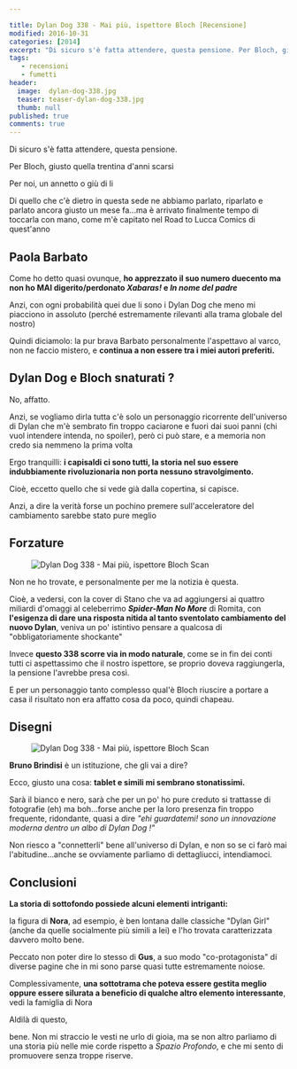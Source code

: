 ```yaml
---

title: Dylan Dog 338 - Mai più, ispettore Bloch [Recensione]
modified: 2016-10-31
categories: [2014]
excerpt: "Di sicuro s'è fatta attendere, questa pensione. Per Bloch, giusto quella trentina d'anni scarsi. Per noi, un annetto o giù di li...."
tags: 
   - recensioni
   - fumetti
header:  
  image:  dylan-dog-338.jpg
  teaser: teaser-dylan-dog-338.jpg
  thumb: null
published: true
comments: true
---
```


Di sicuro s'è fatta attendere, questa pensione.

Per Bloch, giusto quella trentina d'anni scarsi

Per noi, un annetto o giù di li

Di quello che c'è dietro in questa sede ne abbiamo parlato, riparlato e parlato ancora giusto un mese fa...ma è arrivato finalmente tempo di toccarla con mano, come m'è capitato nel Road to Lucca Comics di quest'anno

## Paola Barbato

Come ho detto quasi ovunque, **ho apprezzato il suo numero duecento ma non ho MAI digerito/perdonato _Xabaras!_ e _In nome del padre_**

Anzi, con ogni probabilità quei due li sono i Dylan Dog che meno mi piacciono in assoluto (perché estremamente rilevanti alla trama globale del nostro)

Quindi diciamolo: la pur brava Barbato personalmente l'aspettavo al varco, non ne faccio mistero, e **continua a non essere tra i miei autori preferiti.**

## Dylan Dog e Bloch snaturati ?

No, affatto.

Anzi, se vogliamo dirla tutta c'è solo un personaggio ricorrente dell'universo di Dylan che m'è sembrato fin troppo caciarone e fuori dai suoi panni (chi vuol intendere intenda, no spoiler), però ci può stare, e a memoria non credo sia nemmeno la prima volta

Ergo tranquilli: **i capisaldi ci sono tutti, la storia nel suo essere indubbiamente rivoluzionaria non porta nessuno stravolgimento.**

Cioè, eccetto quello che si vede già dalla copertina, si capisce.

Anzi, a dire la verità forse un pochino premere sull'acceleratore del cambiamento sarebbe stato pure meglio

## Forzature

<figure>
<img src="http://2.bp.blogspot.com/-C7LjAYDoqo4/VFcpgal-vlI/AAAAAAAAKzs/hAxPqNcKcOI/s1600/bloch.jpg" alt="Dylan Dog 338 - Mai più, ispettore Bloch Scan">
</figure>

Non ne ho trovate, e personalmente per me la notizia è questa.

Cioè, a vedersi, con la cover di Stano che va ad aggiungersi ai quattro miliardi d'omaggi al celeberrimo **_Spider-Man No More_** di Romita, con **l'esigenza di dare una risposta nitida al tanto sventolato cambiamento del nuovo Dylan**, veniva un po' istintivo pensare a qualcosa di "obbligatoriamente shockante"

Invece **questo 338 scorre via in modo naturale**, come se in fin dei conti tutti ci aspettassimo che il nostro ispettore, se proprio doveva raggiungerla, la pensione l'avrebbe presa così.

E per un personaggio tanto complesso qual'è Bloch riuscire a portare a casa il risultato non era affatto cosa da poco, quindi chapeau.

## Disegni
<figure>
<img src='http://3.bp.blogspot.com/-8FmsC-3dq4I/VFcotUeGqoI/AAAAAAAAKzk/b41ZkShTGhQ/s1600/bloch211.jpg' alt='Dylan Dog 338 - Mai più, ispettore Bloch Scan'>
</figure>

**Bruno Brindisi** è un istituzione, che gli vai a dire?

Ecco, giusto una cosa: **tablet e simili mi sembrano stonatissimi.** 

Sarà il bianco e nero, sarà che per un po' ho pure creduto si trattasse di fotografie (eh) ma boh...forse anche per la loro presenza fin troppo frequente, ridondante, quasi a dire _"ehi guardatemi! sono un innovazione moderna dentro un albo di Dylan Dog !"_

Non riesco a "connetterli" bene all'universo di Dylan, e non so se ci farò mai l'abitudine...anche se ovviamente parliamo di dettagliucci, intendiamoci.

## Conclusioni

**La storia di sottofondo possiede alcuni elementi intriganti:**

la figura di **Nora**, ad esempio, è ben lontana dalle classiche "Dylan Girl" (anche da quelle socialmente più simili a lei) e l'ho trovata caratterizzata davvero molto bene.

Peccato non poter dire lo stesso di **Gus**, a suo modo "co-protagonista" di diverse pagine che in mi sono parse quasi tutte estremamente noiose.

Complessivamente, **una sottotrama che poteva essere gestita meglio oppure essere silurata a beneficio di qualche altro elemento interessante**, vedi la famiglia di Nora

Aldilà di questo, 

bene. Non mi straccio le vesti ne urlo di gioia, ma se non altro parliamo di una storia più nelle mie corde rispetto a _Spazio Profondo_, e che mi sento di promuovere senza troppe riserve. 